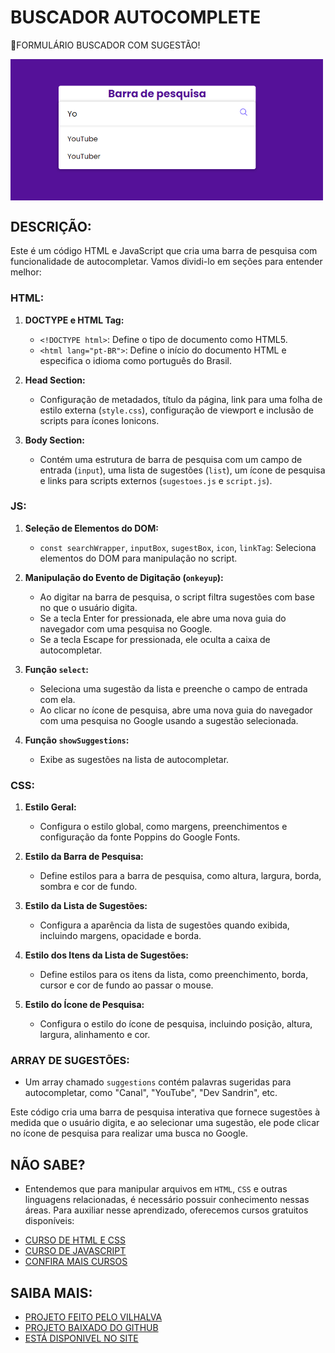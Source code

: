 # BUSCADOR AUTOCOMPLETE
💬FORMULÁRIO BUSCADOR COM SUGESTÃO!

<img src="FOTO.png" align="center" width="500"> <br>

## DESCRIÇÃO:
Este é um código HTML e JavaScript que cria uma barra de pesquisa com funcionalidade de autocompletar. Vamos dividi-lo em seções para entender melhor:

### HTML:
1. **DOCTYPE e HTML Tag:**
   - `<!DOCTYPE html>`: Define o tipo de documento como HTML5.
   - `<html lang="pt-BR">`: Define o início do documento HTML e especifica o idioma como português do Brasil.

2. **Head Section:**
   - Configuração de metadados, título da página, link para uma folha de estilo externa (`style.css`), configuração de viewport e inclusão de scripts para ícones Ionicons.

3. **Body Section:**
   - Contém uma estrutura de barra de pesquisa com um campo de entrada (`input`), uma lista de sugestões (`list`), um ícone de pesquisa e links para scripts externos (`sugestoes.js` e `script.js`).

### JS:
1. **Seleção de Elementos do DOM:**
   - `const searchWrapper`, `inputBox`, `sugestBox`, `icon`, `linkTag`: Seleciona elementos do DOM para manipulação no script.

2. **Manipulação do Evento de Digitação (`onkeyup`):**
   - Ao digitar na barra de pesquisa, o script filtra sugestões com base no que o usuário digita.
   - Se a tecla Enter for pressionada, ele abre uma nova guia do navegador com uma pesquisa no Google.
   - Se a tecla Escape for pressionada, ele oculta a caixa de autocompletar.

3. **Função `select`:**
   - Seleciona uma sugestão da lista e preenche o campo de entrada com ela.
   - Ao clicar no ícone de pesquisa, abre uma nova guia do navegador com uma pesquisa no Google usando a sugestão selecionada.

4. **Função `showSuggestions`:**
   - Exibe as sugestões na lista de autocompletar.

### CSS:
1. **Estilo Geral:**
   - Configura o estilo global, como margens, preenchimentos e configuração da fonte Poppins do Google Fonts.

2. **Estilo da Barra de Pesquisa:**
   - Define estilos para a barra de pesquisa, como altura, largura, borda, sombra e cor de fundo.

3. **Estilo da Lista de Sugestões:**
   - Configura a aparência da lista de sugestões quando exibida, incluindo margens, opacidade e borda.

4. **Estilo dos Itens da Lista de Sugestões:**
   - Define estilos para os itens da lista, como preenchimento, borda, cursor e cor de fundo ao passar o mouse.

5. **Estilo do Ícone de Pesquisa:**
   - Configura o estilo do ícone de pesquisa, incluindo posição, altura, largura, alinhamento e cor.

### ARRAY DE SUGESTÕES:
   - Um array chamado `suggestions` contém palavras sugeridas para autocompletar, como "Canal", "YouTube", "Dev Sandrin", etc.

Este código cria uma barra de pesquisa interativa que fornece sugestões à medida que o usuário digita, e ao selecionar uma sugestão, ele pode clicar no ícone de pesquisa para realizar uma busca no Google.

## NÃO SABE?
- Entendemos que para manipular arquivos em `HTML`, `CSS` e outras linguagens relacionadas, é necessário possuir conhecimento nessas áreas. Para auxiliar nesse aprendizado, oferecemos cursos gratuitos disponíveis:
* [CURSO DE HTML E CSS](https://github.com/VILHALVA/CURSO-DE-HTML-E-CSS)
* [CURSO DE JAVASCRIPT](https://github.com/VILHALVA/CURSO-DE-JAVASCRIPT)
* [CONFIRA MAIS CURSOS](https://github.com/VILHALVA?tab=repositories&q=+topic:CURSO)

## SAIBA MAIS:
- [PROJETO FEITO PELO VILHALVA](https://github.com/VILHALVA)
- [PROJETO BAIXADO DO GITHUB](https://github.com/DanielSandrin/SearchBarAutoComplete)
- [ESTÁ DISPONIVEL NO SITE](https://vilhalva.github.io/STYLER/STYLER.html)
